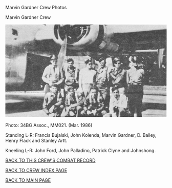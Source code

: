 
Marvin Gardner Crew Photos






 




Marvin Gardner Crew  
  

![](GardnerM.jpg)  

Photo: 34BG Assoc., MM021. (Mar. 1986\)  

Standing L-R: Francis Bujalski, John Kolenda, Marvin Gardner, D. Bailey, Henry Flack and Stanley Artt.  

Kneeling L-R: John Ford, John Palladino, Patrick Clyne and Johnshong.  

  

[BACK TO THIS CREW'S COMBAT RECORD](../crews/GardnerML.md)  

[BACK TO CREW INDEX PAGE](../000crews.md)  

[BACK TO MAIN PAGE](../index.md)


